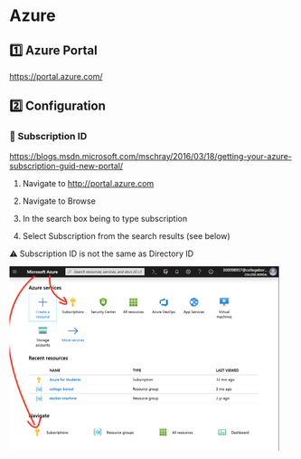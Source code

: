 # Azure

## :one: Azure Portal

https://portal.azure.com/


## :two: Configuration 

### :pushpin: Subscription ID

https://blogs.msdn.microsoft.com/mschray/2016/03/18/getting-your-azure-subscription-guid-new-portal/

1. Navigate to http://portal.azure.com

2. Navigate to Browse

3. In the search box being to type subscription

4. Select Subscription from the search results (see below)

:warning: Subscription ID is not the same as Directory ID

<img src="images/AZSubscription.png" width="477" heigth="326"></img>



